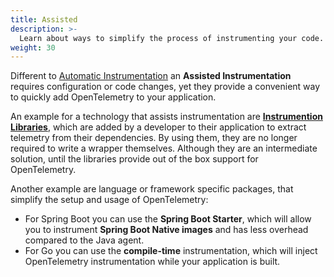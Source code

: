 ```yaml
---
title: Assisted
description: >-
  Learn about ways to simplify the process of instrumenting your code.
weight: 30
---
```


Different to
[Automatic Instrumentation](/docs/concepts/instrumentation/automatic/) an
**Assisted Instrumentation** requires configuration or code changes, yet they
provide a convenient way to quickly add OpenTelemetry to your application.

An example for a technology that assists instrumentation are
[**Instrumention Libraries**](/docs/concepts/instrumentation/libaries), which
are added by a developer to their application to extract telemetry from their
dependencies. By using them, they are no longer required to write a wrapper
themselves. Although they are an intermediate solution, until the libraries
provide out of the box support for OpenTelemetry.

Another example are language or framework specific packages, that simplify the
setup and usage of OpenTelemetry:

- For Spring Boot you can use the **Spring Boot Starter**, which will allow you
  to instrument **Spring Boot Native images** and has less overhead compared to
  the Java agent.
- For Go you can use the **compile-time** instrumentation, which will inject
  OpenTelemetry instrumentation while your application is built.

